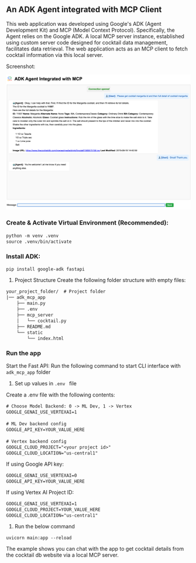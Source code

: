 ## An ADK Agent integrated with MCP Client
This web application was developed using Google's ADK (Agent Development Kit) and MCP (Model Context Protocol). Specifically, the Agent relies on the Google ADK. A local MCP server instance, established using custom server code designed for cocktail data management, facilitates data retrieval. The web application acts as an MCP client to fetch cocktail information via this local server.

Screenshot:  

<img src="../asset/adk_app.png" alt="Descriptive alt text" width="700" /> 

### Create & Activate Virtual Environment (Recommended):

```
python -m venv .venv
source .venv/bin/activate
```
### Install ADK:

```
pip install google-adk fastapi
```
1. Project Structure
Create the following folder structure with empty files:

```
your_project_folder/  # Project folder
|── adk_mcp_app
    ├── main.py
    ├── .env
    ├── mcp_server
    │   └── cocktail.py
    ├── README.md
    └── static
        └── index.html
```
### Run the app
Start the Fast API: Run the following command to start CLI interface with `adk_mcp_app` folder
1. Set up values in `.env ` file

Create a .env file with the following contents:
```
# Choose Model Backend: 0 -> ML Dev, 1 -> Vertex
GOOGLE_GENAI_USE_VERTEXAI=1

# ML Dev backend config
GOOGLE_API_KEY=YOUR_VALUE_HERE

# Vertex backend config
GOOGLE_CLOUD_PROJECT="<your project id>"
GOOGLE_CLOUD_LOCATION="us-central1"
```

If using Google API key:
```
GOOGLE_GENAI_USE_VERTEXAI=0
GOOGLE_API_KEY=YOUR_VALUE_HERE
```

If using Vertex AI Project ID:
```
GOOGLE_GENAI_USE_VERTEXAI=1
GOOGLE_CLOUD_PROJECT=YOUR_VALUE_HERE
GOOGLE_CLOUD_LOCATION="us-central1"
```

1.  Run the below command

```
uvicorn main:app --reload
```

The example shows you can chat with the app to get cocktail details from the cocktail db website via a local MCP server.